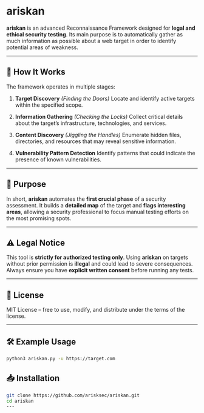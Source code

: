 # ariskan

**ariskan** is an advanced Reconnaissance Framework designed for **legal and ethical security testing**.
Its main purpose is to automatically gather as much information as possible about a web target in order to identify potential areas of weakness.

---

## 🚀 How It Works

The framework operates in multiple stages:

1. **Target Discovery** *(Finding the Doors)*
   Locate and identify active targets within the specified scope.

2. **Information Gathering** *(Checking the Locks)*
   Collect critical details about the target’s infrastructure, technologies, and services.

3. **Content Discovery** *(Jiggling the Handles)*
   Enumerate hidden files, directories, and resources that may reveal sensitive information.

4. **Vulnerability Pattern Detection**
   Identify patterns that could indicate the presence of known vulnerabilities.

---

## 🎯 Purpose

In short, **ariskan** automates the **first crucial phase** of a security assessment.
It builds a **detailed map** of the target and **flags interesting areas**, allowing a security professional to focus manual testing efforts on the most promising spots.

---

## ⚠️ Legal Notice

This tool is **strictly for authorized testing only**.
Using **ariskan** on targets without prior permission is **illegal** and could lead to severe consequences.
Always ensure you have **explicit written consent** before running any tests.

---

## 📜 License

MIT License – free to use, modify, and distribute under the terms of the license.

---


## 🛠 Example Usage

```bash
python3 ariskan.py -u https://target.com
```

## 📥 Installation

```bash
git clone https://github.com/arisksec/ariskan.git
cd ariskan
---
